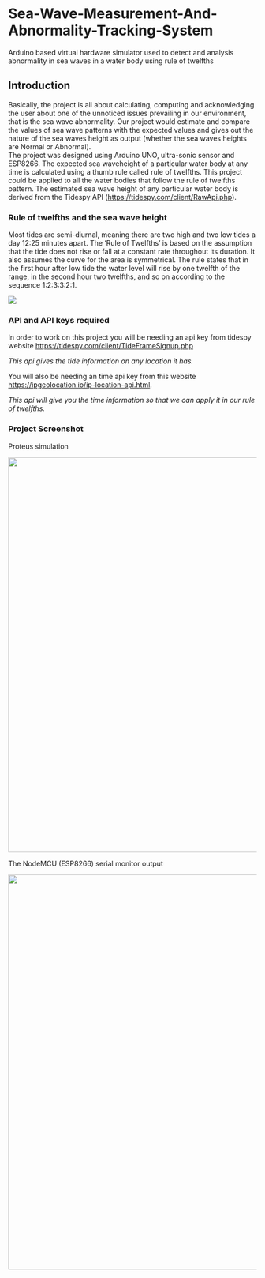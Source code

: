 # Sea-Wave-Measurement-And-Abnormality-Tracking-System
Arduino based virtual hardware simulator used to detect and analysis abnormality in sea waves in a water body using rule of twelfths

## Introduction

Basically, the project is all about calculating, computing and acknowledging the user about one of the unnoticed issues prevailing in our environment, that is the sea wave abnormality. Our project would estimate and compare the values of sea wave patterns with the expected values and gives out the nature of the sea waves height as output (whether the sea waves heights are Normal or Abnormal).  
The project was designed using Arduino UNO, ultra-sonic sensor and ESP8266. 
The expected sea waveheight of a particular water body at any time is calculated using a thumb rule called rule of twelfths. This project could be applied to all the water bodies that follow the rule
of twelfths pattern. The estimated sea wave height of any particular water body is derived from the Tidespy API (https://tidespy.com/client/RawApi.php).

### Rule of twelfths and the sea wave height

Most tides are semi-diurnal, meaning there are two high and two low tides a day 12:25 minutes apart. The ‘Rule of Twelfths’ is based on the assumption that the tide does not rise or fall at a constant rate throughout its duration. It also assumes the curve for the area is symmetrical.
The rule states that in the first hour after low tide the water level will rise by one twelfth of the range, in the second hour two twelfths, and so on according to the sequence  1:2:3:3:2:1.

![](https://eoceanic.com/images/tips/310/tidal_curve.jpg)


### API and API keys required

In order to work on this project you will be needing an api key from tidespy website https://tidespy.com/client/TideFrameSignup.php

*This api gives the tide information on any location it has.*

You will also be needing an time api key from this website https://ipgeolocation.io/ip-location-api.html.

*This api will give you the time information so that we can apply it in our rule of twelfths.*

### Project Screenshot



Proteus simulation



<img src="https://user-images.githubusercontent.com/67074796/123325471-ae693900-d555-11eb-8389-1a3ec08af7ed.PNG" width="800">


The NodeMCU (ESP8266) serial monitor output



<img src="https://user-images.githubusercontent.com/67074796/123325706-fdaf6980-d555-11eb-8c1d-14f799f0c77a.png" width="800">
